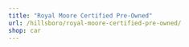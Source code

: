 ```yaml
---
title: "Royal Moore Certified Pre-Owned"
url: /hillsboro/royal-moore-certified-pre-owned/
shop: car
---
```


